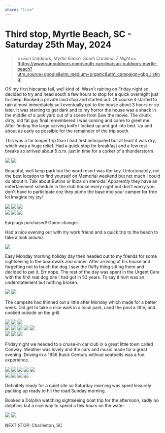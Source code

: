 ```yaml
---
share: "true"
---
```

<!--
published: 2024-06-03
image: https://library.wamphlett.net/photos/vamphlett/blog/4/L/IMG_4660.jpg
title: Third stop, Saturday 25th May, 2024
slug: May25
next: Charleston, SC
-->
# Third stop, Myrtle Beach, SC - Saturday 25th May, 2024


> ==*Sun Outdoors, Myrtle Beach, South Carolina. 
> 7 Night*== (https://www.sunoutdoors.com/south-carolina/sun-outdoors-myrtle-beach?utm_source=google&utm_medium=organic&utm_campaign=gbp_listing)


OK my first hipcamp fail, well kind of. Wasn't raining on Friday night so decided to try and head south a few hours to stop for a quick overnight just to sleep. Booked a private land stop and started out. Of course it started to rain almost immediately so I eventually got to the house about 3 hours or so later. It was starting to get dark and to my horror the house was a shack in the middle of a junk yard out of a scene from Saw the movie. The drunk dirty, old fat guy final remembered I was coming and came to greet me.  After finding the large carving knife I locked up and got into bed. Up and about as early as possible for the remainder of the trip south.

This was a far longer trip than I had first anticipated but at least it was dry, which was a huge relief. Had a quick stop for breakfast and a few rest breaks so arrived about 5 p.m. just in time for a corker of a thunderstorm.

<div class="images really small">
<img src="https://library.wamphlett.net/photos/vamphlett/blog/4/L/IMG_4644.jpg" />
<img src="https://library.wamphlett.net/photos/vamphlett/blog/4/L/IMG_4646.jpg" />
</div>

Beautiful, well keep park but the word resort was the key. Unfortunately, not the best location to find yourself on Memorial weekend but not much I could do about it.  Talk about Butlins or Ibiza on steroids. Apparently they have an entertainment schedule in the club house every night but don't worry you don't have to participate coz they pump the base into your camper for free lol Imagine my joy!

<div class="images really small">
<img src="https://library.wamphlett.net/photos/vamphlett/blog/4/L/IMG_4674.jpg" />
<img src="https://library.wamphlett.net/photos/vamphlett/blog/4/L/IMG_4675.jpg" />
<img src="https://library.wamphlett.net/photos/vamphlett/blog/4/L/IMG_4676.jpg" />
</div>

<div class="images really small">
<img src="https://library.wamphlett.net/photos/vamphlett/blog/4/P/IMG_C3.jpg" />
<img src="https://library.wamphlett.net/photos/vamphlett/blog/4/P/IMG_4678.jpg" />
<img src="https://library.wamphlett.net/photos/vamphlett/blog/4/P/IMG_4666.jpg" />
</div>

Earplugs purchased! Game changer.

Had a nice evening out with my work friend and a quick trip to the beach to take a look around.

<div class="images small">
<img src="https://library.wamphlett.net/photos/vamphlett/blog/4/L/IMG_4648.jpg" />
</div>

Easy Monday morning holiday day then headed out to my friends for some sightseeing to the boardwalk and dinner. After arriving at his house and forgetting not to touch the dog I saw the fluffy thing sitting there and decided to pet it. Err nope. The rest of the day was spent in the Urgent Care with the first real dog bite I had got in 53 years. To say it hurt was an understatement but nothing broken.

<div class="images really small">
<img src="https://library.wamphlett.net/photos/vamphlett/blog/4/P/IMG_4679.jpg" />
<img src="https://library.wamphlett.net/photos/vamphlett/blog/4/P/IMG_4683.jpg" />
</div>

The campsite had thinned out a little after Monday which made for a better week. Did get to take a nice walk in a local park, used the pool a little, and cooked outside on the grill.

<div class="images really small">
<img src="https://library.wamphlett.net/photos/vamphlett/blog/4/P/IMG_4655.jpg" />
<img src="https://library.wamphlett.net/photos/vamphlett/blog/4/P/IMG_4656.jpg" />
<img src="https://library.wamphlett.net/photos/vamphlett/blog/4/P/IMG_4659.jpg" />
</div>
<div class="images really small">
<img src="https://library.wamphlett.net/photos/vamphlett/blog/4/L/IMG_4657.jpg" />
<img src="https://library.wamphlett.net/photos/vamphlett/blog/4/L/IMG_4658.jpg" />
<img src="https://library.wamphlett.net/photos/vamphlett/blog/4/L/IMG_4660.jpg" />
<img src="https://library.wamphlett.net/photos/vamphlett/blog/4/L/IMG_4662.jpg" />
<img src="https://library.wamphlett.net/photos/vamphlett/blog/4/L/IMG_4664.jpg" />
</div>

<div class="images really small">
<img src="https://library.wamphlett.net/photos/vamphlett/blog/4/L/IMG_4686.jpg" />
<img src="https://library.wamphlett.net/photos/vamphlett/blog/4/L/IMG_4676.jpg" />
<img src="https://library.wamphlett.net/photos/vamphlett/blog/4/L/IMG_4675.jpg" />
</div>

Friday night we headed to a cruise-in car club in a great little town called Conway. Weather was lovely and the cars and music made for a great evening. Driving in a 1958 Buick Century without seatbelts was a fun experience.

<div class="images really small">
<img src="https://library.wamphlett.net/photos/vamphlett/blog/4/L/IMG_4698.jpg" />
<img src="https://library.wamphlett.net/photos/vamphlett/blog/4/L/IMG_4699.jpg" />
<img src="https://library.wamphlett.net/photos/vamphlett/blog/4/L/IMG_4705.jpg" />
<img src="https://library.wamphlett.net/photos/vamphlett/blog/4/L/IMG_4706.jpg" />
<img src="https://library.wamphlett.net/photos/vamphlett/blog/4/L/IMG_4709.jpg" />
</div>
<div class="images really small">
<img src="https://library.wamphlett.net/photos/vamphlett/blog/4/P/IMG_4704.jpg" />
<img src="https://library.wamphlett.net/photos/vamphlett/blog/4/P/IMG_4700.jpg" />
<img src="https://library.wamphlett.net/photos/vamphlett/blog/4/P/IMG_4716.jpg" />
<img src="https://library.wamphlett.net/photos/vamphlett/blog/4/P/IMG_4718.jpg" />
</div>

Definitely ready for a quiet site so Saturday morning was spent leisurely packing up ready to hit the road Sunday morning.

Booked a Dolphin watching sightseeing boat trip for the afternoon, sadly no dolphins but a nice way to spend a few hours on the water. 

<div class="images really small">
<img src="https://library.wamphlett.net/photos/vamphlett/blog/4/L/IMG_4543.jpg" />
<img src="https://library.wamphlett.net/photos/vamphlett/blog/4/L/IMG_4544.jpg" />
</div>






NEXT STOP: Charleston, SC
